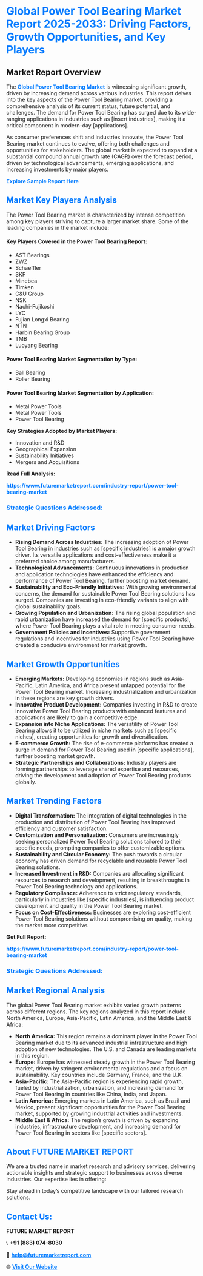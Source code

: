 <h1 style="color: #007BFF;">Global Power Tool Bearing Market Report 2025-2033: Driving Factors, Growth Opportunities, and Key Players</h1>

<section id="overview">
<h2>Market Report Overview</h2>
<p>The <a href="https://www.futuremarketreport.com/industry-report/power-tool-bearing-market" style="color: #007BFF; text-decoration: none;"><strong>Global Power Tool Bearing Market</strong></a> is witnessing significant growth, driven by increasing demand across various industries. This report delves into the key aspects of the Power Tool Bearing market, providing a comprehensive analysis of its current status, future potential, and challenges. The demand for Power Tool Bearing has surged due to its wide-ranging applications in industries such as [insert industries], making it a critical component in modern-day [applications].</p>
<p>As consumer preferences shift and industries innovate, the Power Tool Bearing market continues to evolve, offering both challenges and opportunities for stakeholders. The global market is expected to expand at a substantial compound annual growth rate (CAGR) over the forecast period, driven by technological advancements, emerging applications, and increasing investments by major players.</p>
</section>

<section id="overview">
<p><a href="https://www.futuremarketreport.com/request-sample/reportId=128341" style="color: #007BFF; text-decoration: none;"><strong>Explore Sample Report Here</strong></a></p>
</section>

<section id="key-players">
<h2 style="color: #007BFF;">Market Key Players Analysis</h2>
<p>The Power Tool Bearing market is characterized by intense competition among key players striving to capture a larger market share. Some of the leading companies in the market include:</p>
<h4>Key Players Covered in the Power Tool Bearing Report:</h4>
<ul><li>AST Bearings</li><li>ZWZ</li><li>Schaeffler</li><li>SKF</li><li>Minebea</li><li>Timken</li><li>C&amp;U Group</li><li>NSK</li><li>Nachi-Fujikoshi</li><li>LYC</li><li>Fujian Longxi Bearing</li><li>NTN</li><li>Harbin Bearing Group</li><li>TMB</li><li>Luoyang Bearing</li></ul>
<h4>Power Tool Bearing Market Segmentation by Type:</h4>
<ul><li>Ball Bearing</li><li>Roller Bearing</li></ul>

<h4>Power Tool Bearing Market Segmentation by Application:</h4>
<ul><li>Metal Power Tools</li><li>Metal Power Tools</li><li>Power Tool Bearing</li></ul>
<p><strong>Key Strategies Adopted by Market Players:</strong></p>
<ul>
<li>Innovation and R&D</li>
<li>Geographical Expansion</li>
<li>Sustainability Initiatives</li>
<li>Mergers and Acquisitions</li>
</ul>
</section>

<section>
<p><strong>Read Full Analysis: </strong></p><a href="https://www.futuremarketreport.com/industry-report/power-tool-bearing-market" style="color: #007BFF; text-decoration: none;"><strong>https://www.futuremarketreport.com/industry-report/power-tool-bearing-market</strong></a>
<h3 style="color: #007BFF;">Strategic Questions Addressed:</h3>
</section>

<section id="driving-factors">
<h2 style="color: #007BFF;">Market Driving Factors</h2>
<ul>
<li><strong>Rising Demand Across Industries:</strong> The increasing adoption of Power Tool Bearing in industries such as [specific industries] is a major growth driver. Its versatile applications and cost-effectiveness make it a preferred choice among manufacturers.</li>
<li><strong>Technological Advancements:</strong> Continuous innovations in production and application technologies have enhanced the efficiency and performance of Power Tool Bearing, further boosting market demand.</li>
<li><strong>Sustainability and Eco-Friendly Initiatives:</strong> With growing environmental concerns, the demand for sustainable Power Tool Bearing solutions has surged. Companies are investing in eco-friendly variants to align with global sustainability goals.</li>
<li><strong>Growing Population and Urbanization:</strong> The rising global population and rapid urbanization have increased the demand for [specific products], where Power Tool Bearing plays a vital role in meeting consumer needs.</li>
<li><strong>Government Policies and Incentives:</strong> Supportive government regulations and incentives for industries using Power Tool Bearing have created a conducive environment for market growth.</li>
</ul>
</section>

<section id="growth-opportunities">
<h2 style="color: #007BFF;">Market Growth Opportunities</h2>
<ul>
<li><strong>Emerging Markets:</strong> Developing economies in regions such as Asia-Pacific, Latin America, and Africa present untapped potential for the Power Tool Bearing market. Increasing industrialization and urbanization in these regions are key growth drivers.</li>
<li><strong>Innovative Product Development:</strong> Companies investing in R&D to create innovative Power Tool Bearing products with enhanced features and applications are likely to gain a competitive edge.</li>
<li><strong>Expansion into Niche Applications:</strong> The versatility of Power Tool Bearing allows it to be utilized in niche markets such as [specific niches], creating opportunities for growth and diversification.</li>
<li><strong>E-commerce Growth:</strong> The rise of e-commerce platforms has created a surge in demand for Power Tool Bearing used in [specific applications], further boosting market growth.</li>
<li><strong>Strategic Partnerships and Collaborations:</strong> Industry players are forming partnerships to leverage shared expertise and resources, driving the development and adoption of Power Tool Bearing products globally.</li>
</ul>
</section>

<section id="trending-factors">
<h2 style="color: #007BFF;">Market Trending Factors</h2>
<ul>
<li><strong>Digital Transformation:</strong> The integration of digital technologies in the production and distribution of Power Tool Bearing has improved efficiency and customer satisfaction.</li>
<li><strong>Customization and Personalization:</strong> Consumers are increasingly seeking personalized Power Tool Bearing solutions tailored to their specific needs, prompting companies to offer customizable options.</li>
<li><strong>Sustainability and Circular Economy:</strong> The push towards a circular economy has driven demand for recyclable and reusable Power Tool Bearing solutions.</li>
<li><strong>Increased Investment in R&D:</strong> Companies are allocating significant resources to research and development, resulting in breakthroughs in Power Tool Bearing technology and applications.</li>
<li><strong>Regulatory Compliance:</strong> Adherence to strict regulatory standards, particularly in industries like [specific industries], is influencing product development and quality in the Power Tool Bearing market.</li>
<li><strong>Focus on Cost-Effectiveness:</strong> Businesses are exploring cost-efficient Power Tool Bearing solutions without compromising on quality, making the market more competitive.</li>
</ul>
</section>

<section>
<p><strong>Get Full Report: </strong></p><a href="https://www.futuremarketreport.com/industry-report/power-tool-bearing-market" style="color: #007BFF; text-decoration: none;"><strong>https://www.futuremarketreport.com/industry-report/power-tool-bearing-market</strong></a>
<h3 style="color: #007BFF;">Strategic Questions Addressed:</h3>
</section>


<section id="regional-analysis">
<h2 style="color: #007BFF;">Market Regional Analysis</h2>
<p>The global Power Tool Bearing market exhibits varied growth patterns across different regions. The key regions analyzed in this report include North America, Europe, Asia-Pacific, Latin America, and the Middle East & Africa:</p>
<ul>
<li><strong>North America:</strong> This region remains a dominant player in the Power Tool Bearing market due to its advanced industrial infrastructure and high adoption of new technologies. The U.S. and Canada are leading markets in this region.</li>
<li><strong>Europe:</strong> Europe has witnessed steady growth in the Power Tool Bearing market, driven by stringent environmental regulations and a focus on sustainability. Key countries include Germany, France, and the U.K.</li>
<li><strong>Asia-Pacific:</strong> The Asia-Pacific region is experiencing rapid growth, fueled by industrialization, urbanization, and increasing demand for Power Tool Bearing in countries like China, India, and Japan.</li>
<li><strong>Latin America:</strong> Emerging markets in Latin America, such as Brazil and Mexico, present significant opportunities for the Power Tool Bearing market, supported by growing industrial activities and investments.</li>
<li><strong>Middle East & Africa:</strong> The region’s growth is driven by expanding industries, infrastructure development, and increasing demand for Power Tool Bearing in sectors like [specific sectors].</li>
</ul>
</section>

<footer>
<h2 style="color: #007BFF;">About FUTURE MARKET REPORT</h2>
<p>We are a trusted name in market research and advisory services, delivering actionable insights and strategic support to businesses across diverse industries. Our expertise lies in offering:</p>

<p>Stay ahead in today’s competitive landscape with our tailored research solutions.</p>

<h2 style="color: #007BFF;">Contact Us:</h2>
<p><strong>FUTURE MARKET REPORT</strong></p>
<p>📞 <strong>+91 (883) 074-8030</strong></p>
<p>📧 <strong><a href="mailto:help@futuremarketreport.com" style="color: #007BFF;">help@futuremarketreport.com</a></strong></p>
<p>🌐 <strong><a href="https://www.futuremarketreport.com/" style="color: #007BFF;">Visit Our Website</a></strong></p>
</footer>